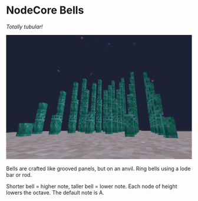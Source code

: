 # NodeCore Bells
_Totally tubular!_

![screenshot.png](screenshot.png)

Bells are crafted like grooved panels, but on an anvil. Ring bells using a lode bar or rod.

Shorter bell = higher note, taller bell = lower note. Each node of height lowers the octave. The default note is A.
